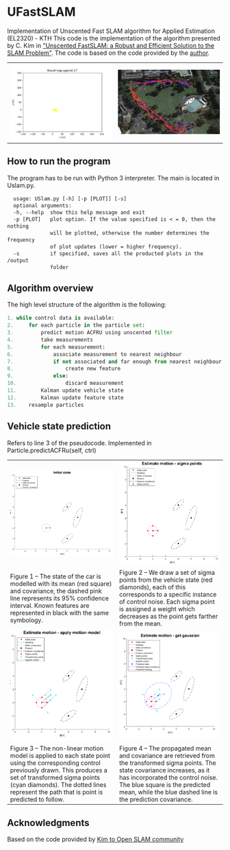 # UFastSLAM
Implementation of Unscented Fast SLAM algorithm for Applied Estimation (EL2320) - KTH
This code is the implementation of the algorithm presented by C. Kim in <a href="https://ieeexplore.ieee.org/document/4569861">"Unscented FastSLAM: a Robust and Efficient Solution to the SLAM Problem"</a>. The code is based on the code provided by the <a href="https://github.com/OpenSLAM-org/openslam_ufastslam">author</a>.
<table>
<tbody>
  <tr>
    <td width="50%"><img src="src/results/map_output.gif" "></td>
    <td width="50%"><img src="media/CarolinaBianchi_report-028.jpg"></td>
  </tr>
  </tbody>
</table>
      
## How to run the program
The program has to be run with Python 3 interpreter. The main is located in Uslam.py.
```
  usage: USlam.py [-h] [-p [PLOT]] [-s]
  optional arguments:
  -h, --help  show this help message and exit
  -p [PLOT]   plot option. If the value specified is < = 0, then the nothing
              will be plotted, otherwise the number determines the frequency
              of plot updates (lower = higher frequency).
  -s          if specified, saves all the producted plots in the /output
              folder
```



## Algorithm overview
The high level structure of the algorithm is the following:
``` python
1. while control data is available:
2.     for each particle in the particle set:
3.         predict motion ACFRU using unscented filter
4.         take measurements
5.         for each measurement:
6.             associate measurement to nearest neighbour
7.             if not associated and far enough from nearest neighbour:
8.                 create new feature
9.             else:
10.                discard measurement
11.        Kalman update vehicle state
12.        Kalman update feature state
13.    resample particles
```

## Vehicle state prediction
Refers to line 3 of the pseudocode. Implemented in Particle.predictACFRu(self, ctrl)
<table>
  <tbody>
    <tr>
      <td><img src="media/CarolinaBianchi_report-000.png"></td>
      <td><img src="media/CarolinaBianchi_report-001.png"></td>
    </tr>
    <tr>
      <td>Figure 1 – The state of the car is modelled with its mean (red square) and covariance, the dashed pink line represents its 95% confidence interval. Known features are represented in black with the same symbology.</td>
      <td>Figure 2 – We draw a set of sigma points from the vehicle state (red diamonds), each of this corresponds to a specific instance of control noise. Each sigma point is assigned a weight which decreases as the point gets farther from the mean.</td>
    </tr>
    <tr>
      <td><img src="media/CarolinaBianchi_report-002.png"></td>
      <td><img src="media/CarolinaBianchi_report-003.png"></td>
    </tr>
    <tr>
      <td>Figure 3 – The non-linear motion model is applied to each state point using the corresponding control previously drawn. This
produces a set of transformed sigma points (cyan diamonds). The dotted lines represent the path that is point is predicted to follow.</td>
      <td>Figure 4 – The propagated mean and covariance are retrieved from the transformed sigma points. The state covariance
increases, as it has incorporated the control noise. The blue square is the predicted mean, while the blue dashed line is the prediction covariance.</td>
    </tr>
  </tbody>
</table>


## Acknowledgments
Based on the code provided by <a href="https://github.com/OpenSLAM-org/openslam_ufastslam">Kim to Open SLAM community</a>
